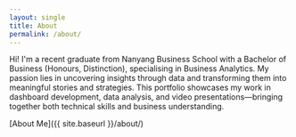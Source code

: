 ```yaml
---
layout: single
title: About
permalink: /about/
---
```


Hi! I'm a recent graduate from Nanyang Business School with a Bachelor of Business (Honours, Distinction), specialising in Business Analytics. My passion lies in uncovering insights through data and transforming them into meaningful stories and strategies. This portfolio showcases my work in dashboard development, data analysis, and video presentations—bringing together both technical skills and business understanding.

[About Me]({{ site.baseurl }}/about/)